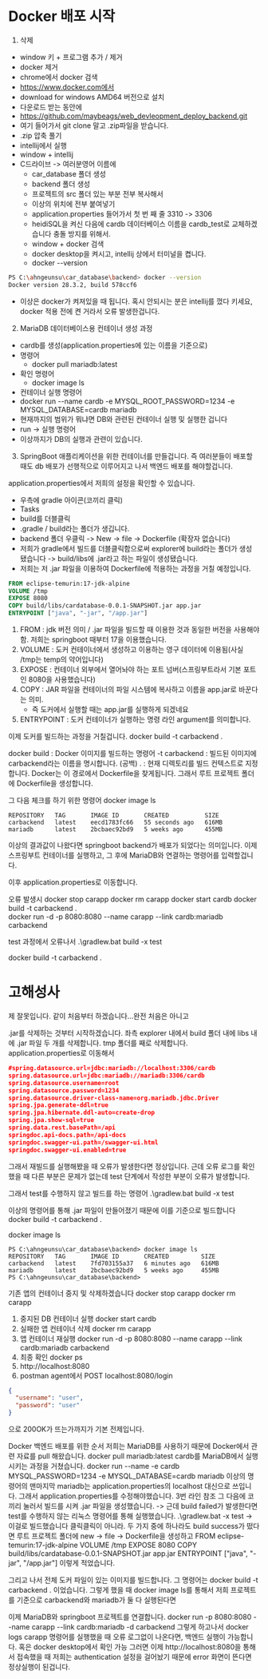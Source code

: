 # Docker 배포 시작
1. 삭제
- window 키 + 프로그램 추가 / 제거
- docker 제거
- chrome에서 docker 검색
- https://www.docker.com에서
- download for windows AMD64 버전으로 설치
- 다운로드 받는 동안에
- https://github.com/maybeags/web_devleopment_deploy_backend.git
- 여기 들어가서 git clone 말고 .zip파일을 받습니다.
- .zip 압축 풀기
- intellij에서 실행
- window + intellij
- C드라이브 -> 여러분영어 이름에
    - car_database 폴더 생성
    - backend 폴더 생성
    - 프로젝트의 src 폴더 있는 부분 전부 복사해서
    - 이상의 위치에 전부 붙여넣기
    - application.properties 들어가서 첫 번 째 줄
      3310 -> 3306
    - heidiSQL을 켜신 다음에 cardb 데이터베이스 이름을
      cardb_test로 교체하겠습니다 충돌 방지를 위해서.
    - window + docker 검색 
    - docker desktop을 켜시고, intellij 상에서 터미널을 켭니다.
    - docker --version
```bash
PS C:\ahngeunsu\car_database\backend> docker --version
Docker version 28.3.2, build 578ccf6
```
- 이상은 docker가 켜져있을 때 됩니다. 혹시 안되시는 분은 intellij를 껐다 키세요, docker 적용 전에
  켠 거라서 오류 발생한겁니다.


2. MariaDB 데이터베이스용 컨테이너 생성 과정
  - cardb를 생성(application.properties에 있는 이름을 기준으로)
  - 명령어
    - docker pull mariadb:latest
  - 확인 명령어
    - docker image ls 
  - 컨테이너 실행 명령어
  - docker run --name cardb -e MYSQL_ROOT_PASSWORD=1234 -e MYSQL_DATABASE=cardb mariadb
  - 현재까지의 범위가 뭐냐면 DB와 관련된 컨테이너 실행 및 실행한 겁니다
  - run -> 실행 명령어
  - 이상까지가 DB의 실행과 관련이 있습니다.
3. SpringBoot 애플리케이션을 위한 컨테이너를 만들겁니다. 즉 여러분들이 배포할 때도 db 배포가
  선행적으로 이루어지고 나서 백엔드 배포를 해야할겁니다.

  application.properties에서 저희의 설정을 확인할 수 있습니다.

  - 우측에 gradle 아이콘(코끼리 클릭)
  - Tasks
  - build를 더블클릭
  - .gradle / build라는 폴더가 생깁니다.
  - backend 폴더 우클릭 -> New -> file -> Dockerfile (확장자 없습니다)
  - 저희가 gradle에서 빌드를 더블클릭함으로써 explorer에 build라는 폴더가 생성
    됐습니다 -> build/libs에 .jar라고 하는 파일이 생성됐습니다.
  - 저희는 저 .jar 파일을 이용하여 Dockerfile에 적용하는 과정을 거칠 예정입니다.
```Dockerfile
FROM eclipse-temurin:17-jdk-alpine
VOLUME /tmp
EXPOSE 8080
COPY build/libs/cardatabase-0.0.1-SNAPSHOT.jar app.jar
ENTRYPOINT ["java", "-jar", "/app.jar"]
```

1. FROM : jdk 버전 의미 / .jar 파일을 빌드할 때 이용한 것과 동일한 버전을 사용해야 함. 저희는 springboot
    때부터 17을 이용했습니다.
2. VOLUME : 도커 컨테이너에서 생성하고 이용하는 영구 데이터에 이용됨(사실 /tmp는 temp의 약어입니다)
3. EXPOSE : 컨테이너 외부에서 열어놔야 하는 포트 넘버(스프링부트라서 기본 포트인 8080을 사용했습니다)
4. COPY : JAR 파일을 컨테이너의 파일 시스템에 복사하고 이름을 app.jar로 바꾼다는 의미.
    - 즉 도커에서 실행할 때는 app.jar를 실행하게 되겠네요
5. ENTRYPOINT : 도커 컨테이너가 실행하는 명령 라인 argument를 의미합니다.

이제 도커를 빌드하는 과정을 거칠겁니다.
docker build -t carbackend .

docker build : Docker 이미지를 빌드하는 명령어
-t carbackend : 빌드된 이미지에 carbackend라는 이름을 명시합니다.
(공백) . : 현재 디렉토리를 빌드 컨텍스트로 지정합니다. Docker는 이 경로에서 Dockerfile을 찾게됩니다.
그래서 루트 프로젝트 폴더에 Dockerfile을 생성합니다.

그 다음 체크를 하기 위한 명령어
docker image ls

```
REPOSITORY   TAG       IMAGE ID       CREATED          SIZE
carbackend   latest    eecd1783fc66   55 seconds ago   616MB
mariadb      latest    2bcbaec92bd9   5 weeks ago      455MB
```
이상의 결과값이 나왔다면 springboot backend가 배포가 되었다는 의미입니다.
이제 스프링부트 컨테이너를 실행하고, 그 후에 MariaDB와 연결하는 명령어를 입력할겁니다.

이후 application.properties로 이동합니다.

오류 발생시
docker stop carapp
docker rm carapp
docker start cardb
docker build -t carbackend .    
docker run -d -p 8080:8080 --name carapp --link cardb:mariadb carbackend

test 과정에서 오류나서
.\gradlew.bat build -x test

docker build -t carbackend . 


# 고해성사
제 잘못입니다.
같이 처음부터 하겠습니다...완전 처음은 아니고

.jar를 삭제하는 것부터 시작하겠습니다.
좌측 explorer 내에서
build 폴더 내에 libs 내에 .jar 파일 두 개를 삭제합니다.
tmp 폴더를 째로 삭제합니다.
application.properties로 이동해서
```json
#spring.datasource.url=jdbc:mariadb://localhost:3306/cardb
spring.datasource.url=jdbc:mariadb://mariadb:3306/cardb
spring.datasource.username=root
spring.datasource.password=1234
spring.datasource.driver-class-name=org.mariadb.jdbc.Driver
spring.jpa.generate-ddl=true
spring.jpa.hibernate.ddl-auto=create-drop
spring.jpa.show-sql=true
spring.data.rest.basePath=/api
springdoc.api-docs.path=/api-docs
springdoc.swagger-ui.path=/swagger-ui.html
springdoc.swagger-ui.enabled=true
```

그래서 재빌드를 실행해봤을 때 오류가 발생한다면 정상입니다.
근데 오류 로그를 확인했을 때 다른 부분은 문제가 없는데
test 단계에서 작성한 부분이 오류가 발생합니다.

그래서 test를 수행하지 않고 빌드를 하는 명령어
.\gradlew.bat build -x test

이상의 명령어를 통해 .jar 파일이 만들어졌기 때문에
이를 기준으로 빌드합니다
docker build -t carbackend .

docker image ls
```
PS C:\ahngeunsu\car_database\backend> docker image ls
REPOSITORY   TAG       IMAGE ID       CREATED         SIZE
carbackend   latest    7fd703155a37   6 minutes ago   616MB
mariadb      latest    2bcbaec92bd9   5 weeks ago     455MB
PS C:\ahngeunsu\car_database\backend>
```
기존 앱의 컨테이너 중지 및 삭제하겠습니다
docker stop carapp
docker rm carapp

1. 중지된 DB 컨테이너 실행
docker start cardb
2. 실패한 앱 컨테이너 삭제
docker rm carapp
3. 앱 컨테이너 재실행 
docker run -d -p 8080:8080 --name carapp --link cardb:mariadb carbackend
4. 최종 확인
docker ps
5. http://localhost:8080
6. postman agent에서 POST localhost:8080/login
```json
{
  "username": "user",
  "password": "user"
}
```
으로 200OK가 뜨는가까지가 기본 전제입니다.

Docker 백엔드 배포를 위한 순서
저희는 MariaDB를 사용하기 때문에 Docker에서 관련 자료를 pull 해왔습니다.
docker pull mariadb:latest
cardb를 MariaDB에서 실행시키는 과정을 거쳤습니다.
docker run --name -e cardb MYSQL_PASSWORD=1234 -e MYSQL_DATABASE=cardb mariadb
이상의 명령어의 맨마지막 mariadb는 application.properties의 localhost 대신으로 쓰입니다.
그래서 application.properties를 수정해야했습니다. 3번 라인 참조
그 다음에 코끼리 눌러서 빌드를 시켜 .jar 파일을 생성했습니다.
-> 근데 build failed가 발생한다면
test를 수행하지 않는 리눅스 명령어를 통해 실행했습니다.
.\gradlew.bat -x test -> 이걸로 빌드했습니다 클릭클릭이 아니라.
두 가지 중에 하나라도 build success가 떴다면
루트 프로젝트 폴더에 new -> file -> Dockerfile을 생성하고
FROM eclipse-temurin:17-jdk-alpine
VOLUME /tmp
EXPOSE 8080
COPY build/libs/cardatabase-0.0.1-SNAPSHOT.jar app.jar
ENTRYPOINT ["java", "-jar", "/app.jar"]
이렇게 적었습니다.

그리고 나서 전체 도커 파일이 있는 이미지를 빌드합니다. 그 명령어는
docker build -t carbackend .
이었습니다.
그렇게 했을 때
docker image ls를 통해서 저희 프로젝트를 기준으로
carbackend와
mariadb가 둘 다 실행된다면

이제 MariaDB와 springboot 프로젝트를 연결합니다.
docker run -p 8080:8080 --name carapp --link cardb:mariadb -d carbackend
그렇게 하고나서
docker logs carapp 명령어를 실행했을 때
오류 로그없이 나온다면, 백엔드 실행이 가능합니다.
혹은 docker desktop에서 확인 가능
그러면 이제 
http://localhost:8080을 통해서 접속했을 때
저희는 authentication 설정을 걸어놨기 때문에 error 화면이 뜬다면 정상실행이 된겁니다.